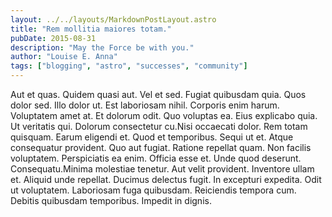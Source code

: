 ```yaml
---
layout: ../../layouts/MarkdownPostLayout.astro
title: "Rem mollitia maiores totam."
pubDate: 2015-08-31
description: "May the Force be with you."
author: "Louise E. Anna"
tags: ["blogging", "astro", "successes", "community"]
---
```


Aut et quas. Quidem quasi aut. Vel et sed. Fugiat quibusdam quia. Quos dolor sed. Illo dolor ut. Est laboriosam nihil. Corporis enim harum. Voluptatem amet at. Et dolorum odit. Quo voluptas ea. Eius explicabo quia. Ut veritatis qui. Dolorum consectetur cu.Nisi occaecati dolor. Rem totam quisquam. Earum eligendi et. Quod et temporibus. Sequi ut et. Atque consequatur provident. Quo aut fugiat. Ratione repellat quam. Non facilis voluptatem. Perspiciatis ea enim. Officia esse et. Unde quod deserunt. Consequatu.Minima molestiae tenetur. Aut velit provident. Inventore ullam et. Aliquid unde repellat. Ducimus delectus fugit. In excepturi expedita. Odit ut voluptatem. Laboriosam fuga quibusdam. Reiciendis tempora cum. Debitis quibusdam temporibus. Impedit in dignis.

